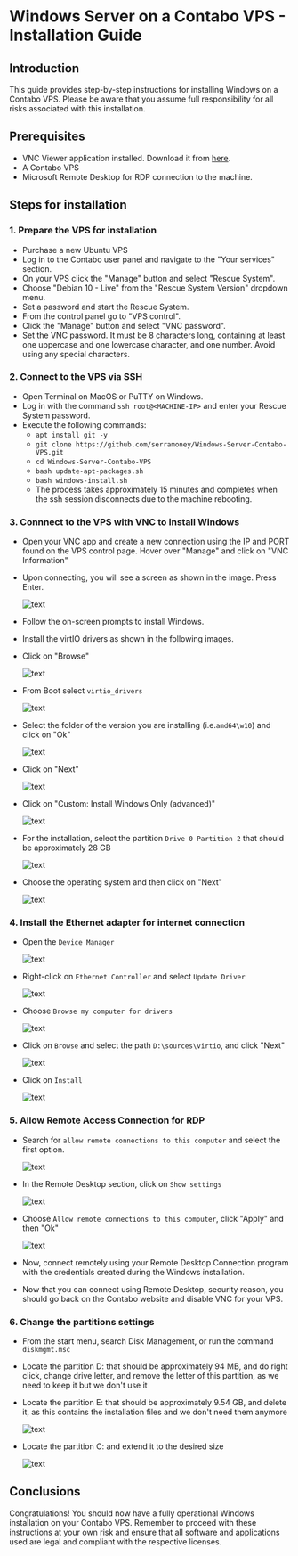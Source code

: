 # Windows Server on a Contabo VPS - Installation Guide

## Introduction

This guide provides step-by-step instructions for installing Windows on a Contabo VPS. Please be aware that you assume full responsibility for all risks associated with this installation.

## Prerequisites

- VNC Viewer application installed. Download it from [here](https://www.realvnc.com/en/connect/download/viewer/).
- A Contabo VPS
- Microsoft Remote Desktop for RDP connection to the machine.

## Steps for installation

### 1. Prepare the VPS for installation

- Purchase a new Ubuntu VPS
- Log in to the Contabo user panel and navigate to the "Your services" section.
- On your VPS click the "Manage" button and select "Rescue System".
- Choose "Debian 10 - Live" from the "Rescue System Version" dropdown menu.
- Set a password and start the Rescue System.
- From the control panel go to "VPS control".
- Click the "Manage" button and select "VNC password".
- Set the VNC password. It must be 8 characters long, containing at least one uppercase and one lowercase character, and one number. Avoid using any special characters.

### 2. Connect to the VPS via SSH

- Open Terminal on MacOS or PuTTY on Windows.
- Log in with the command `ssh root@<MACHINE-IP>` and enter your Rescue System password.
- Execute the following commands:
  - `apt install git -y`
  - `git clone https://github.com/serramoney/Windows-Server-Contabo-VPS.git`
  - `cd Windows-Server-Contabo-VPS`
  - `bash update-apt-packages.sh`
  - `bash windows-install.sh`
  - The process takes approximately 15 minutes and completes when the ssh session disconnects due to the machine rebooting.

### 3. Connnect to the VPS with VNC to install Windows

- Open your VNC app and create a new connection using the IP and PORT found on the VPS control page. Hover over "Manage" and click on "VNC Information"
- Upon connecting, you will see a screen as shown in the image. Press Enter.

  ![text](https://i.ibb.co/j8Ckb0x/windows-installer.png)

- Follow the on-screen prompts to install Windows.
- Install the virtIO drivers as shown in the following images.
- Click on "Browse"

  ![text](https://i.ibb.co/x2S5brz/browser.png)

- From Boot select `virtio_drivers`

  ![text](https://i.ibb.co/MghHSxm/virtio.png)

- Select the folder of the version you are installing (i.e.`amd64\w10`) and click on "Ok"

  ![text](https://i.ibb.co/jTmb57J/w10.png)

- Click on "Next"

  ![text](https://i.ibb.co/LS3sq47/next.png)

- Click on "Custom: Install Windows Only (advanced)"

  ![text](https://i.ibb.co/X7swb6C/custom-install.png)

- For the installation, select the partition `Drive 0 Partition 2` that should be approximately 28 GB

  ![text](https://i.ibb.co/qYpfMC9/windows-install-disk-selection.png)

- Choose the operating system and then click on "Next"

  ![text](https://i.ibb.co/2FF8W7b/os-select.png)

### 4. Install the Ethernet adapter for internet connection

- Open the `Device Manager`

  ![text](https://i.ibb.co/PxGQ9Rz/device-manager.png)

- Right-click on `Ethernet Controller` and select `Update Driver`

  ![text](https://i.ibb.co/Ycjf3b4/update-driver.png)

- Choose `Browse my computer for drivers`

  ![text](https://i.ibb.co/X7vht8v/browse-computer-drivers.png)

- Click on `Browse` and select the path `D:\sources\virtio`, and click "Next"

  ![text](https://i.ibb.co/7WJXyxW/driver-path.png)

- Click on `Install`

  ![text](https://i.ibb.co/0nqRzJG/install-driver.png)

### 5. Allow Remote Access Connection for RDP

- Search for `allow remote connections to this computer` and select the first option.

  ![text](https://i.ibb.co/Xb4hwQp/allow-remote.png)

- In the Remote Desktop section, click on `Show settings`

  ![text](https://i.ibb.co/kD4tN2P/show-settings.png)

- Choose `Allow remote connections to this computer`, click "Apply" and then "Ok"

  ![text](https://i.ibb.co/Rv0R5L1/allow-remote-connections.png)

- Now, connect remotely using your Remote Desktop Connection program with the credentials created during the Windows installation.

- Now that you can connect using Remote Desktop, security reason, you should go back on the Contabo website and disable VNC for your VPS.

### 6. Change the partitions settings

- From the start menu, search Disk Management, or run the command `diskmgmt.msc`

- Locate the partition D: that should be approximately 94 MB, and do right click, change drive letter, and remove the letter of this partition, as we need to keep it but we don't use it

- Locate the partition E: that should be approximately 9.54 GB, and delete it, as this contains the installation files and we don't need them anymore

  ![text](https://i.ibb.co/bzN73VR/improve-partitions.png)

- Locate the partition C: and extend it to the desired size

  ![text](https://i.ibb.co/MMLz2WG/2-extended-disk.png)


## Conclusions

Congratulations! You should now have a fully operational Windows installation on your Contabo VPS. Remember to proceed with these instructions at your own risk and ensure that all software and applications used are legal and compliant with the respective licenses.

